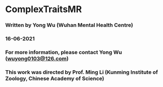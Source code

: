 # ComplexTraitsMR
### Written by Yong Wu (Wuhan Mental Health Centre)
### 16-06-2021
### For more information, please contact Yong Wu (wuyong0103@126.com)
### This work was directed by Prof. Ming Li (Kunming Institute of Zoology, Chinese Academy of Science)
